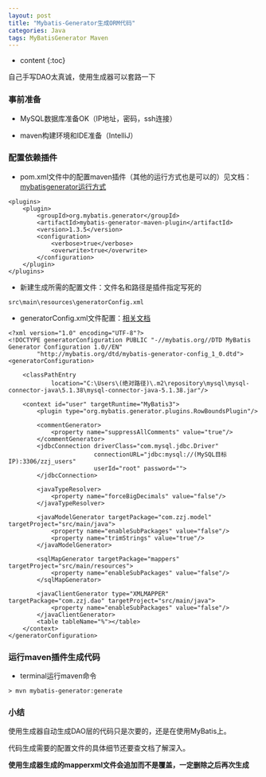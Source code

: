 ```yaml
---
layout: post
title: "Mybatis-Generator生成ORM代码"
categories: Java
tags: MyBatisGenerator Maven
---
```


* content
{:toc}

自己手写DAO太真诚，使用生成器可以套路一下





### 事前准备

- MySQL数据库准备OK（IP地址，密码，ssh连接）

- maven构建环境和IDE准备（IntelliJ）

### 配置依赖插件

- pom.xml文件中的配置maven插件（其他的运行方式也是可以的）见文档：[mybatisgenerator运行方式](http://www.mybatis.org/generator/running/running.html)

```
<plugins>
	<plugin>
		<groupId>org.mybatis.generator</groupId>
		<artifactId>mybatis-generator-maven-plugin</artifactId>
		<version>1.3.5</version>
		<configuration>
			<verbose>true</verbose>
			<overwrite>true</overwrite>
		</configuration>
	</plugin>
</plugins>
```

- 新建生成所需的配置文件：文件名和路径是插件指定写死的

```
src\main\resources\generatorConfig.xml
```

- generatorConfig.xml文件配置：[相关文档](http://www.mybatis.org/generator/configreference/xmlconfig.html)

```
<?xml version="1.0" encoding="UTF-8"?>
<!DOCTYPE generatorConfiguration PUBLIC "-//mybatis.org//DTD MyBatis Generator Configuration 1.0//EN"
        "http://mybatis.org/dtd/mybatis-generator-config_1_0.dtd">
<generatorConfiguration>

    <classPathEntry
            location="C:\Users\(绝对路径)\.m2\repository\mysql\mysql-connector-java\5.1.38\mysql-connector-java-5.1.38.jar"/>

    <context id="user" targetRuntime="MyBatis3">
        <plugin type="org.mybatis.generator.plugins.RowBoundsPlugin"/>

        <commentGenerator>
            <property name="suppressAllComments" value="true"/>
        </commentGenerator>
        <jdbcConnection driverClass="com.mysql.jdbc.Driver"
                        connectionURL="jdbc:mysql://(MySQL目标IP):3306/zzj_users"
                        userId="root" password="">
        </jdbcConnection>

        <javaTypeResolver>
            <property name="forceBigDecimals" value="false"/>
        </javaTypeResolver>

        <javaModelGenerator targetPackage="com.zzj.model" targetProject="src/main/java">
            <property name="enableSubPackages" value="false"/>
            <property name="trimStrings" value="true"/>
        </javaModelGenerator>

        <sqlMapGenerator targetPackage="mappers" targetProject="src/main/resources">
            <property name="enableSubPackages" value="false"/>
        </sqlMapGenerator>

        <javaClientGenerator type="XMLMAPPER" targetPackage="com.zzj.dao" targetProject="src/main/java">
            <property name="enableSubPackages" value="false"/>
        </javaClientGenerator>
        <table tableName="%"></table>
    </context>
</generatorConfiguration>
```

### 运行maven插件生成代码

- terminal运行maven命令

```
> mvn mybatis-generator:generate
```

### 小结

使用生成器自动生成DAO层的代码只是次要的，还是在使用MyBatis上。

代码生成需要的配置文件的具体细节还要查文档了解深入。

**使用生成器生成的mapperxml文件会追加而不是覆盖，一定删除之后再次生成**
